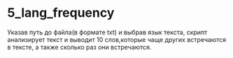 # 5_lang_frequency
Указав путь до файла(в формате txt) и выбрав язык текста, скрипт анализирует текст и выводит 10 слов,которые чаще других встречаются в тексте, а также сколько раз они встречаются.
